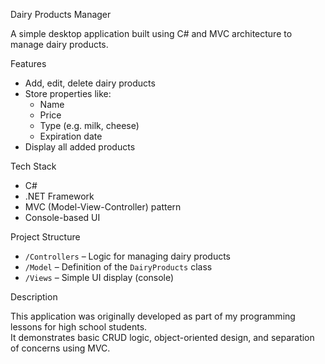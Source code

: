 Dairy Products Manager

A simple desktop application built using C# and MVC architecture to manage dairy products.

Features

- Add, edit, delete dairy products
- Store properties like:
  - Name
  - Price
  - Type (e.g. milk, cheese)
  - Expiration date
- Display all added products

Tech Stack

- C#
- .NET Framework
- MVC (Model-View-Controller) pattern
- Console-based UI

Project Structure

- `/Controllers` – Logic for managing dairy products  
- `/Model` – Definition of the `DairyProducts` class  
- `/Views` – Simple UI display (console)

Description

This application was originally developed as part of my programming lessons for high school students.  
It demonstrates basic CRUD logic, object-oriented design, and separation of concerns using MVC.


